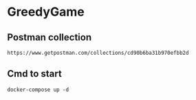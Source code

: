 # GreedyGame

## Postman collection
```
https://www.getpostman.com/collections/cd90b6ba31b970efbb2d
```

## Cmd to start
```
docker-compose up -d
```